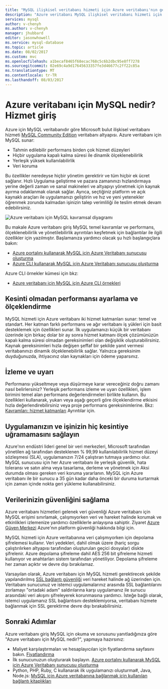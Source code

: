 ```yaml
---
title: "MySQL ilişkisel veritabanı hizmeti için Azure veritabanı'nın genel bakış | Microsoft Docs"
description: "Azure veritabanı MySQL ilişkisel veritabanı hizmeti için genel bakış."
services: mysql
author: v-chenyh
ms.author: v-chenyh
manager: jhubbard
editor: jasonwhowell
ms.service: mysql-database
ms.topic: article
ms.date: 08/02/2017
ms.custom: mvc
ms.openlocfilehash: a1becaf8465f68ecac768c5c6b2dbc95e8ff7278
ms.sourcegitcommit: 02e69c4a9d17645633357fe3d46677c2ff22c85a
ms.translationtype: MT
ms.contentlocale: tr-TR
ms.lasthandoff: 08/03/2017
---
```

# <a name="what-is-azure-database-for-mysql-service-introduction"></a>Azure veritabanı için MySQL nedir? Hizmet giriş
Azure için MySQL veritabanıdır göre Microsoft bulut ilişkisel veritabanı hizmeti [MySQL Community Edition](https://www.mysql.com/products/community/) veritabanı altyapısı.  Azure veritabanı için MySQL sunar:

- Tahmin edilebilir performans birden çok hizmet düzeyleri
- Hiçbir uygulama kapalı kalma süresi ile dinamik ölçeklenebilirlik
- Yerleşik yüksek kullanılabilirlik
- Veri koruma

Bu özellikler neredeyse hiçbir yönetim gerektirir ve tüm hiçbir ek ücret sağlanır. Hızlı Uygulama geliştirme ve pazara zamanınızı hızlandırmaya yerine değerli zaman ve sanal makineleri ve altyapıyı yönetmek için kaynak ayırma odaklanmak olanak sağlar. Ayrıca, seçtiğiniz platform ve açık kaynaklı araçları ile uygulamanızı geliştirin ve hız ve yeni yetenekler öğrenmek zorunda kalmadan işinizin talep verimliliği ile teslim etmek devam edebilirsiniz.

![Azure veritabanı için MySQL kavramsal diyagramı](media/overview/1-azure-db-for-mysql-conceptual-diagram.png)

Bu makale Azure veritabanı giriş MySQL temel kavramlar ve performans, ölçeklenebilirlik ve yönetilebilirlik ayrıntıları keşfetmek için bağlantılar ile ilgili özellikler için yazılmıştır. Başlamanıza yardımcı olacak şu hızlı başlangıçlara bakın:
- [Azure portalını kullanarak MySQL için Azure Veritabanı sunucusu oluşturma](quickstart-create-mysql-server-database-using-azure-portal.md)
- [Azure CLI kullanarak MySQL için Azure Veritabanı sunucusu oluşturma](quickstart-create-mysql-server-database-using-azure-cli.md)

Azure CLI örnekler kümesi için bkz:
- [Azure veritabanı için MySQL için Azure CLI örnekleri](sample-scripts-azure-cli.md)

## <a name="adjust-performance-and-scale-without-downtime"></a>Kesinti olmadan performansı ayarlama ve ölçeklendirme
MySQL hizmeti için Azure veritabanı iki hizmet katmanları sunar: temel ve standart. Her katman farklı performans ve ağır veritabanı iş yükleri için basit desteklemek için özellikleri sunar. İlk uygulamanızı küçük bir veritabanı üzerinde için birkaç dolar bir ay sonra hizmet katmanı ölçek çözümünüzün kapalı kalma süresi olmadan gereksinimleri olan değişiklik oluşturabilirsiniz. Kaynak gereksinimleri hızla değişen şeffaf bir şekilde yanıt vermesi veritabanınızı dinamik ölçeklenebilirlik sağlar. Yalnızca gereksinim duyduğunuzda, ihtiyacınız olan kaynakları için ödeme yaparsınız.

## <a name="monitoring-and-alerting"></a>İzleme ve uyarı
Performansı yükseltmeye veya düşürmeye karar vereceğiniz doğru zamanı nasıl belirlersiniz? Yerleşik performans izleme ve uyarı özellikleri, işlem birimini temel alan performans değerlendirmeleri birlikte kullanın. Bu özellikleri kullanarak, yukarı veya aşağı geçerli göre ölçeklendirme etkisini hızla değerlendirebilirsiniz veya proje performans gereksinimlerine. Bkz: [Kavramları: hizmet katmanları](concepts-service-tiers.md) Ayrıntılar için.

## <a name="keep-your-app-and-business-running"></a>Uygulamanızın ve işinizin hiç kesintiye uğramamasını sağlayın
Azure'nın endüstri lideri genel bir veri merkezleri, Microsoft tarafından yönetilen ağ tarafından desteklenen % 99,99 kullanılabilirlik hizmet düzeyi sözleşmesi (SLA), uygulamanızın 7/24 çalıştıran tutmaya yardımcı olur. MySQL sunucusu için her Azure veritabanı ile yerleşik güvenlik, hata toleransı ve satın alma veya tasarlama, derleme ve yönetmek için Aksi durumda olması gereken veri koruma yararlanın. MySQL için Azure veritabanı ile bir sunucu a 35 gün kadar daha önceki bir duruma kurtarmak için zaman içinde nokta geri yükleme kullanabilirsiniz.

## <a name="secure-your-data"></a>Verilerinizin güvenliğini sağlama
Azure veritabanı hizmetleri gelenek veri güvenliği Azure veritabanı için MySQL erişimi sınırlamak, çalışmıyorken veri ve hareket halinde korumak ve etkinlikleri izlemenize yardımcı özelliklerle anlayışına sahiptir. Ziyaret [Azure Güven Merkezi](https://www.microsoft.com/en-us/TrustCenter/Security/default.aspx) Azure'nın platform güvenliği hakkında bilgi için.

MySQL hizmeti için Azure veritabanına veri çalışmıyorken için depolama şifrelemesi kullanır. Veri yedekleri, dahil olmak üzere (hariç sorgu çalıştırılırken altyapısı tarafından oluşturulan geçici dosyalar) diskte şifrelenir. Azure depolama şifreleme dahil AES 256 bit şifreleme hizmeti kullanıyor ve anahtarları sistem tarafından yönetiliyor. Depolama şifreleme her zaman açıktır ve devre dışı bırakılamaz.

Varsayılan olarak, Azure veritabanı için MySQL hizmeti gerektirecek şekilde yapılandırılmış [SSL bağlantı güvenliği](./concepts-ssl-connection-security.md) veri hareket halinde ağ üzerinden için. Veritabanı sunucunuz ve istemci uygulamalarınız arasında SSL bağlantılarını zorlamayı "ortadaki adam" saldırılarına karşı uygulamanız ile sunucu arasındaki veri akışını şifreleyerek korunmasına yardımcı.  İsteğe bağlı olarak, istemci uygulamanız SSL bağlantısını desteklemiyorsa, veritabanı hizmete bağlanmak için SSL gerektirme devre dışı bırakabilirsiniz.

## <a name="next-steps"></a>Sonraki Adımlar
Azure veritabanı giriş MySQL için okuma ve sorusunu yanıtladığınıza göre "Azure veritabanı için MySQL nedir?", yapmaya hazırsınız:
- Maliyet karşılaştırmaları ve hesaplayıcıları için fiyatlandırma sayfasını bakın. [Fiyatlandırma](https://azure.microsoft.com/pricing/details/mysql/)
- İlk sunucunuzun oluşturarak başlayın. [Azure portalını kullanarak MySQL için Azure Veritabanı sunucusu oluşturma](quickstart-create-mysql-server-database-using-azure-portal.md)
- Python, PHP, Ruby, C kullanarak ilk uygulamanızı oluşturma\#, Java, Node.js: [MySQL için Azure veritabanına bağlanmak için kullanılan bağlantı kitaplıkları](concepts-connection-libraries.md)
